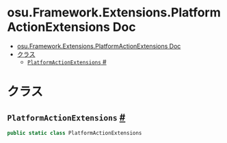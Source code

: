 # osu.Framework.Extensions.PlatformActionExtensions Doc
- [osu.Framework.Extensions.PlatformActionExtensions Doc](#osuframeworkextensionsplatformactionextensions-doc)
- [クラス](#クラス)
  - [`PlatformActionExtensions` #](#platformactionextensions-)


# クラス
## `PlatformActionExtensions` [#](https://github.com/ppy/osu-framework/blob/master/osu.Framework/Extensions/PlatformActionExtensions/PlatformActionExtensions.cs#L17)
```csharp
public static class PlatformActionExtensions
```
